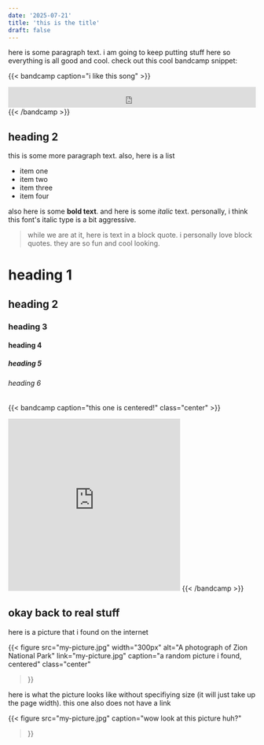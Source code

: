 ```yaml
---
date: '2025-07-21'
title: 'this is the title'
draft: false
---
```


here is some paragraph text. i am going to keep putting stuff here so everything is all good and cool. check out this cool bandcamp snippet:

{{< bandcamp caption="i like this song" >}}
<iframe style="border: 0; width: 100%; height: 42px;" src="https://bandcamp.com/EmbeddedPlayer/album=1076351671/size=small/bgcol=333333/linkcol=ffffff/transparent=true/" seamless><a href="https://vulfpeck.bandcamp.com/album/clarity-of-cal">Clarity of Cal by Vulfpeck</a></iframe>
{{< /bandcamp >}}

## heading 2

this is some more paragraph text. also, here is a list

- item one
- item two
- item three
- item four

also here is some **bold text**. and here is some *italic* text. personally, i think this font's italic type is a bit aggressive.

> while we are at it, here is text in a block quote. i personally love block quotes. they are so fun and cool looking.

# heading 1
## heading 2
### heading 3
#### heading 4
##### heading 5
###### heading 6

{{< bandcamp caption="this one is centered!" class="center" >}}
<iframe style="margin: 0 auto; border: 0; width: 350px; height: 350px;" src="https://bandcamp.com/EmbeddedPlayer/album=1076351671/size=large/bgcol=333333/linkcol=ffffff/minimal=true/transparent=true/" seamless><a href="https://vulfpeck.bandcamp.com/album/clarity-of-cal">Clarity of Cal by Vulfpeck</a></iframe>
{{< /bandcamp >}}

## okay back to real stuff

here is a picture that i found on the internet

{{< figure
  src="my-picture.jpg"
  width="300px"
  alt="A photograph of Zion National Park"
  link="my-picture.jpg"
  caption="a random picture i found, centered"
  class="center"
>}}

here is what the picture looks like without specifiying size (it will just take up the page width). this one also does not have a link

{{< figure
  src="my-picture.jpg"
  caption="wow look at this picture huh?"
>}}
